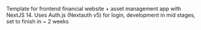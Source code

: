 Template for frontend financial website + asset management app with NextJS 14. Uses Auth.js (Nextauth v5) for login, development in mid stages, set to finish in ~ 2 weeks
